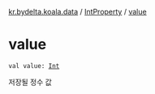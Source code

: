 [kr.bydelta.koala.data](../index.md) / [IntProperty](index.md) / [value](./value.md)

# value

`val value: `[`Int`](https://kotlinlang.org/api/latest/jvm/stdlib/kotlin/-int/index.html)

저장될 정수 값

